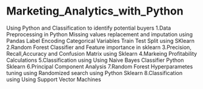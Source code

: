 # Marketing_Analytics_with_Python
Using Python and Classification to identify potential buyers
1.Data Preprocessing in Python
  Missing values replacement and imputation using Pandas
  Label Encoding Categorical Variables
  Train Test Split using SKlearn
2.Random Forest Classifier and Feature importance in sklearn
3.Precision, Recall,Accuracy and Confusion Matrix using Sklearn
4.Markeing Profitability Calculations
5.Classification using Using Naive Bayes Classifier Python Sklearn
6.Principal Component Analysis 
7.Random Forest Hyperparametes tuning using Randomized search using Python Sklearn
8.Classification using Using Support Vector Machines



  
